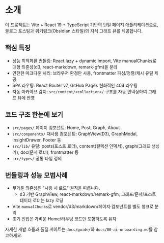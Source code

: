 # 소개

이 프로젝트는 Vite + React 19 + TypeScript 기반의 단일 페이지 애플리케이션으로,
블로그 포스팅과 위키링크(Obsidian 스타일)의 지식 그래프 뷰를 제공합니다.

## 핵심 특징
- 성능 최적화된 번들링: React.lazy + dynamic import, Vite manualChunks로 대형 의존성(d3, react-markdown, remark-gfm)을 분리
- 안전한 마크다운 처리: 브라우저 환경만 사용, frontmatter 파싱/정렬/캐시 유틸 제공
- SPA 라우팅: React Router v7, GitHub Pages 친화적인 404 라우팅
- 자동 아카이브 감지: `src/content/<collection>/` 구조를 자동 인덱싱하여 그래프 뷰에 반영

## 코드 구조 한눈에 보기
- `src/pages/` 페이지 컴포넌트: Home, Post, Graph, About
- `src/components/` 재사용 컴포넌트: GraphView(D3), GraphModal, InsightDrawer, Footer 등
- `src/lib/` 유틸: posts(포스트 로더), content(컬렉션 인덱서), graph(그래프 생성기), doc(문서 로더), frontmatter 등
- `src/types/` 공통 타입 정의

## 번들링과 성능 모범사례
- 무거운 의존성은 "사용 시 로드" 원칙을 따릅니다.
  - d3 기반 GraphView, react-markdown/remark-gfm, 그래프/문서/포스트 데이터 로더는 lazy 로딩
- Vite `manualChunks`로 vendor/d3/markdown/페이지·컴포넌트를 별도 청크로 분리
- 초기 진입은 가벼운 Home/라우팅 코드만 포함하도록 유지

자세한 개발 흐름과 품질 게이트는 `docs/guide/`와 `docs/00-ai-onboarding.md`를 참고하세요.
